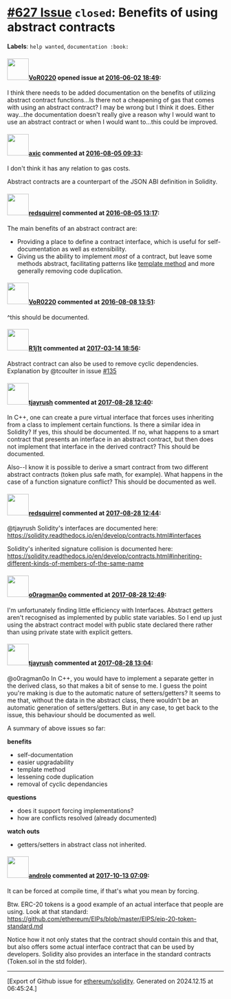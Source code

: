 # [\#627 Issue](https://github.com/ethereum/solidity/issues/627) `closed`: Benefits of using abstract contracts
**Labels**: `help wanted`, `documentation :book:`


#### <img src="https://avatars.githubusercontent.com/u/7756785?u=2893ea91743ac89ee3846d1f5c7209720e834129&v=4" width="50">[VoR0220](https://github.com/VoR0220) opened issue at [2016-06-02 18:49](https://github.com/ethereum/solidity/issues/627):

I think there needs to be added documentation on the benefits of utilizing abstract contract functions...Is there not a cheapening of gas that comes with using an abstract contract? I may be wrong but I think it does. Either way...the documentation doesn't really give a reason why I would want to use an abstract contract or when I would want to...this could be improved. 


#### <img src="https://avatars.githubusercontent.com/u/20340?v=4" width="50">[axic](https://github.com/axic) commented at [2016-08-05 09:33](https://github.com/ethereum/solidity/issues/627#issuecomment-237806453):

I don't think it has any relation to gas costs.

Abstract contracts are a counterpart of the JSON ABI definition in Solidity.

#### <img src="https://avatars.githubusercontent.com/u/2512?v=4" width="50">[redsquirrel](https://github.com/redsquirrel) commented at [2016-08-05 13:17](https://github.com/ethereum/solidity/issues/627#issuecomment-237847668):

The main benefits of an abstract contract are:
- Providing a place to define a contract interface, which is useful for self-documentation as well as extensibility.
- Giving us the ability to implement _most_ of a contract, but leave some methods abstract, facilitating patterns like [template method](https://en.wikipedia.org/wiki/Template_method_pattern) and more generally removing code duplication.

#### <img src="https://avatars.githubusercontent.com/u/7756785?u=2893ea91743ac89ee3846d1f5c7209720e834129&v=4" width="50">[VoR0220](https://github.com/VoR0220) commented at [2016-08-08 13:51](https://github.com/ethereum/solidity/issues/627#issuecomment-238244288):

^this should be documented.

#### <img src="https://avatars.githubusercontent.com/u/22280243?u=93715d11d8095868bfc8ef2c61993c23f93dd5a1&v=4" width="50">[R1j1t](https://github.com/R1j1t) commented at [2017-03-14 18:56](https://github.com/ethereum/solidity/issues/627#issuecomment-286525095):

Abstract contract can also be used to remove cyclic dependencies. Explanation by @tcoulter in issue [#135](https://github.com/ConsenSys/truffle/issues/135)

#### <img src="https://avatars.githubusercontent.com/u/5417918?u=eaaefa28dbbfc5cda9feffaa3c3c0e92ff926786&v=4" width="50">[tjayrush](https://github.com/tjayrush) commented at [2017-08-28 12:40](https://github.com/ethereum/solidity/issues/627#issuecomment-325342465):

In C++, one can create a pure virtual interface that forces uses inheriting from a class to implement certain functions. Is there a similar idea in Solidity? If yes, this should be documented. If no, what happens to a smart contract that presents an interface in an abstract contract, but then does not implement that interface in the derived contract? This should be documented.

Also--I know it is possible to derive a smart contract from two different abstract contracts (token plus safe math, for example). What happens in the case of a function signature conflict? This should be documented as well.

#### <img src="https://avatars.githubusercontent.com/u/2512?v=4" width="50">[redsquirrel](https://github.com/redsquirrel) commented at [2017-08-28 12:44](https://github.com/ethereum/solidity/issues/627#issuecomment-325343244):

@tjayrush Solidity's interfaces are documented here: https://solidity.readthedocs.io/en/develop/contracts.html#interfaces

Solidity's inherited signature collision is documented here: https://solidity.readthedocs.io/en/develop/contracts.html#inheriting-different-kinds-of-members-of-the-same-name

#### <img src="https://avatars.githubusercontent.com/u/12790330?u=93f973ed85ec0c341023d85050ee1d3eb2be6679&v=4" width="50">[o0ragman0o](https://github.com/o0ragman0o) commented at [2017-08-28 12:49](https://github.com/ethereum/solidity/issues/627#issuecomment-325344252):

I'm unfortunately finding little efficiency with Interfaces.  Abstract getters aren't recognised as implemented by public state variables. So I end up just using the abstract contract model with public state declared there rather than using private state with explicit getters.

#### <img src="https://avatars.githubusercontent.com/u/5417918?u=eaaefa28dbbfc5cda9feffaa3c3c0e92ff926786&v=4" width="50">[tjayrush](https://github.com/tjayrush) commented at [2017-08-28 13:04](https://github.com/ethereum/solidity/issues/627#issuecomment-325347560):

@o0ragman0o In C++, you would have to implement a separate getter in the derived class, so that makes a bit of sense to me. I guess the point you're making is due to the automatic nature of setters/getters? It seems to me that, without the data in the abstract class, there wouldn't be an automatic generation of setters/getters. But in any case, to get back to the issue, this behaviour should be documented as well.

A summary of above issues so far:

**benefits**

- self-documentation
- easier upgradability
- template method
- lessening code duplication
- removal of cyclic dependancies

**questions**

- does it support forcing implementations?
- how are conflicts resolved (already documented)

**watch outs**

- getters/setters in abstract class not inherited.

#### <img src="https://avatars.githubusercontent.com/u/2809499?u=85c557e8e011e3e40e6c011ee71bcf8785d1ac2b&v=4" width="50">[androlo](https://github.com/androlo) commented at [2017-10-13 07:09](https://github.com/ethereum/solidity/issues/627#issuecomment-336369469):

It can be forced at compile time, if that's what you mean by forcing.

Btw. ERC-20 tokens is a good example of an actual interface that people are using. Look at that standard: https://github.com/ethereum/EIPs/blob/master/EIPS/eip-20-token-standard.md

Notice how it not only states that the contract should contain this and that, but also offers some actual interface contract that can be used by developers. Solidity also provides an interface in the standard contracts (Token.sol in the std folder).


-------------------------------------------------------------------------------



[Export of Github issue for [ethereum/solidity](https://github.com/ethereum/solidity). Generated on 2024.12.15 at 06:45:24.]
